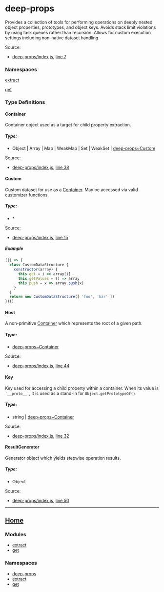 # deep-props

Provides a collection of tools for performing operations on deeply nested object properties, prototypes, and object keys. Avoids stack limit violations by using task queues rather than recursion. Allows for custom execution settings including non-native dataset handling.

Source:

*   [deep-props/index.js](https://github.com/jpcx/deep-props/blob/0.1.0/index.js), [line 7](https://github.com/jpcx/deep-props/blob/0.1.0/index.js#L7)

### Namespaces

[extract](https://github.com/jpcx/deep-props.extract/blob/0.1.1/docs/global.md)

[get](https://github.com/jpcx/deep-props.get/blob/0.1.0/docs/global.md)

### Type Definitions

<a name="~Container"></a>
#### Container

Container object used as a target for child property extraction.

##### Type:

*   Object | Array | Map | WeakMap | Set | WeakSet | [deep-props~Custom](https://github.com/jpcx/deep-props/blob/0.1.0/docs/global.md#~Custom)

Source:

*   [deep-props/index.js](https://github.com/jpcx/deep-props/blob/0.1.0/index.js), [line 38](https://github.com/jpcx/deep-props/blob/0.1.0/index.js#L38)

<a name="~Custom"></a>
#### Custom

Custom dataset for use as a [Container](#~Container). May be accessed via valid customizer functions.

##### Type:

*   \*

Source:

*   [deep-props/index.js](https://github.com/jpcx/deep-props/blob/0.1.0/index.js), [line 15](https://github.com/jpcx/deep-props/blob/0.1.0/index.js#L15)

##### Example

```js
(() => {
  class CustomDataStructure {
    constructor(array) {
      this.get = i => array[i]
      this.getValues = () => array
      this.push = x => array.push(x)
    }
  }
  return new CustomDataStructure([ 'foo', 'bar' ])
})()
```

<a name="~Host"></a>
#### Host

A non-primitive [Container](#~Container) which represents the root of a given path.

##### Type:

*   [deep-props~Container](https://github.com/jpcx/deep-props/blob/0.1.0/docs/global.md#~Container)

Source:

*   [deep-props/index.js](https://github.com/jpcx/deep-props/blob/0.1.0/index.js), [line 44](https://github.com/jpcx/deep-props/blob/0.1.0/index.js#L44)

<a name="~Key"></a>
#### Key

Key used for accessing a child property within a container. When its value is `'__proto__'`, it is used as a stand-in for `Object.getPrototypeOf()`.

##### Type:

*   string | [deep-props~Container](https://github.com/jpcx/deep-props/blob/0.1.0/docs/global.md#~Container)

Source:

*   [deep-props/index.js](https://github.com/jpcx/deep-props/blob/0.1.0/index.js), [line 32](https://github.com/jpcx/deep-props/blob/0.1.0/index.js#L32)

<a name="~ResultGenerator"></a>
#### ResultGenerator

Generator object which yields stepwise operation results.

##### Type:

*   Object

Source:

*   [deep-props/index.js](https://github.com/jpcx/deep-props/blob/0.1.0/index.js), [line 50](https://github.com/jpcx/deep-props/blob/0.1.0/index.js#L50)

<hr>

## [Home](/README.md)

### Modules

*   [extract](https://github.com/jpcx/deep-props.extract/blob/0.1.1/docs/API.md)
*   [get](https://github.com/jpcx/deep-props.get/blob/0.1.0/docs/API.md)

### Namespaces

*   [deep-props](https://github.com/jpcx/deep-props/blob/0.1.0/docs/global.md)
*   [extract](https://github.com/jpcx/deep-props.extract/blob/0.1.1/docs/global.md)
*   [get](https://github.com/jpcx/deep-props.get/blob/0.1.0/docs/global.md)